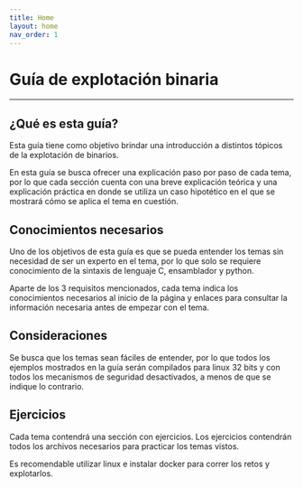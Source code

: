 ```yaml
---
title: Home
layout: home
nav_order: 1
---
```


# Guía de explotación binaria

---

## ¿Qué es esta guía?

Esta guía tiene como objetivo brindar una introducción a distintos tópicos de
la explotación de binarios.

En esta guía se busca ofrecer una explicación paso por paso de cada tema, por
lo que cada sección cuenta con una breve explicación teórica y una explicación
práctica en donde se utiliza un caso hipotético en el que se mostrará cómo
se aplica el tema en cuestión.

## Conocimientos necesarios

Uno de los objetivos de esta guía es que se pueda entender los temas sin
necesidad de ser un experto en el tema, por lo que solo se requiere
conocimiento de la sintaxis de lenguaje C, ensamblador y python.

Aparte de los 3 requisitos mencionados, cada tema indica los conocimientos
necesarios al inicio de la página y enlaces para consultar la información
necesaria antes de empezar con el tema.

## Consideraciones

Se busca que los temas sean fáciles de entender, por lo que todos los
ejemplos mostrados en la guía serán compilados para linux 32 bits y con
todos los mecanismos de seguridad desactivados, a menos de que se indique
lo contrario.

## Ejercicios

Cada tema contendrá una sección con ejercicios. Los ejercicios contendrán
todos los archivos necesarios para practicar los temas vistos.

Es recomendable utilizar linux e instalar docker para correr los retos
y explotarlos.